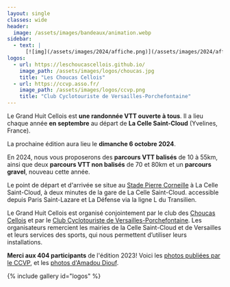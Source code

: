 ```yaml
---
layout: single
classes: wide
header:
  image: /assets/images/bandeaux/animation.webp
sidebar:
  - text: |
      [![img](/assets/images/2024/affiche.png)](/assets/images/2024/affiche.pdf)
logos:
  - url: https://leschoucascellois.github.io/
    image_path: /assets/images/logos/choucas.jpg
    title: "Les Choucas Cellois"
  - url: https://ccvp.asso.fr/
    image_path: /assets/images/logos/ccvp.png
    title: "Club Cyclotouriste de Versailles-Porchefontaine"
---
```


Le Grand Huit Cellois est **une randonnée VTT ouverte à tous**. Il a lieu
chaque année **en septembre** au départ de **La Celle Saint-Cloud**
(Yvelines, France).

La prochaine édition aura lieu le
**dimanche 6 octobre 2024**.

En 2024,
nous vous proposerons des **parcours VTT balisés** de 10 à 55km,
ainsi que deux **parcours VTT non balisés** de 70 et 80km
et un **parcours gravel**, nouveau cette année.

Le point de départ et d'arrivée se situe au [Stade Pierre Corneille](/situation/)
à La Celle Saint-Cloud,
à deux minutes de la gare de La Celle Saint-Cloud.
accessible depuis Paris Saint-Lazare et La Défense via la ligne L du Transilien.

Le Grand Huit Cellois est organisé conjointement par
le club des [Choucas Cellois](https://leschoucascellois.github.io/)
et par
le [Club Cyclotouriste de Versailles-Porchefontaine](https://ccvp.asso.fr/).
Les organisateurs remercient les mairies de la Celle Saint-Cloud et de
Versailles et leurs services des sports, qui nous permettent d’utiliser leurs
installations.

**Merci aux 404 participants** de l'édition 2023!
Voici les [photos publiées par le CCVP](https://photos.app.goo.gl/3NhihN96Jpse2o2w5),
et les [photos d'Amadou Diouf](https://mega.nz/folder/wAAWAYwC#mKsYRJcdiUEE3oPwBykA-A).

<!--
Maintenant que vous savez tout, il vous reste à
[vous pré-inscrire en ligne](/inscriptions/)!
-->

{% include gallery id="logos" %}
